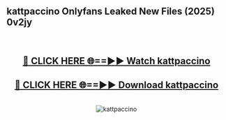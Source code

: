 <h2>kattpaccino Onlyfans Leaked New Files (2025) 0v2jy</h2>
<br>
<div align="center">
<h2><a href="https://mediafiles.top/kattpaccino&ref=git" rel="nofollow">🔴 CLICK HERE 🌐==►► Watch kattpaccino</a></h2>
<h2><a href="https://mediafiles.top/kattpaccino&ref=git" rel="nofollow">🔴 CLICK HERE 🌐==►► Download kattpaccino</a></h2>
<br>
<a href="https://mediafiles.top/kattpaccino&ref=git" rel="nofollow" data-target="animated-image.originalLink"><img src="https://i.ibb.co.com/xMMVF88/686577567.gif" alt="kattpaccino" style="max-width: 100%; display: inline-block;" data-target="animated-image.originalImage"></a>
</div>
<br>
<br>